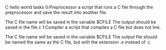 C hello world
tasks
0:Preprocessor
a script that runs a C file through the preprocessor and save the result into another file.

The C file name will be saved in the variable $CFILE
The output should be saved in the file c
1:Compiler
a script that compiles a C file but does not link.

The C file name will be saved in the variable $CFILE
The output file should be named the same as the C file, but with the extension .o instead of .c
